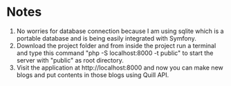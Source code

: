 # Notes
1. No worries for database connection because I am using sqlite which is a portable database and is being easily integrated with Symfony.
2. Download the project folder and from inside the project run a terminal and type this command "php -S localhost:8000 -t public" to start the server with "public" as root directory.
3. Visit the application at http://localhost:8000 and now you can make new blogs and put contents in those blogs using Quill API. 

